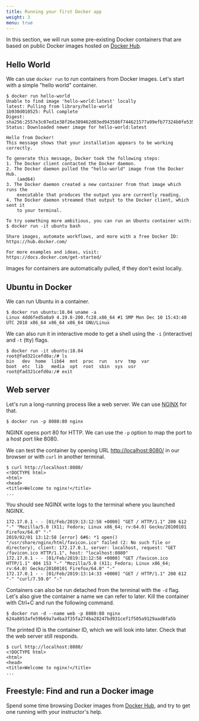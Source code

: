 ```yaml
---
title: Running your first Docker app
weight: 3
menu: true
---
```


In this section, we will run some pre-existing Docker containers
that are based on public Docker images hosted on [Docker Hub](https://hub.docker.com/).

## Hello World

We can use `docker run` to run containers from Docker images.
Let's start with a simple "hello world" container.

    $ docker run hello-world
    Unable to find image 'hello-world:latest' locally
    latest: Pulling from library/hello-world
    1b930d010525: Pull complete 
    Digest: sha256:2557e3c07ed1e38f26e389462d03ed943586f744621577a99efb77324b0fe535
    Status: Downloaded newer image for hello-world:latest

    Hello from Docker!
    This message shows that your installation appears to be working correctly.

    To generate this message, Docker took the following steps:
    1. The Docker client contacted the Docker daemon.
    2. The Docker daemon pulled the "hello-world" image from the Docker Hub.
        (amd64)
    3. The Docker daemon created a new container from that image which runs the
        executable that produces the output you are currently reading.
    4. The Docker daemon streamed that output to the Docker client, which sent it
        to your terminal.

    To try something more ambitious, you can run an Ubuntu container with:
    $ docker run -it ubuntu bash

    Share images, automate workflows, and more with a free Docker ID:
    https://hub.docker.com/

    For more examples and ideas, visit:
    https://docs.docker.com/get-started/

Images for containers are automatically pulled, if they don't exist locally.

## Ubuntu in Docker

We can run Ubuntu in a container.

    $ docker run ubuntu:18.04 uname -a
    Linux 4dd6fed5a8a9 4.19.8-200.fc28.x86_64 #1 SMP Mon Dec 10 15:43:40 UTC 2018 x86_64 x86_64 x86_64 GNU/Linux

We can also run it in interactive mode to get a shell using the `-i` (interactive) and `-t` (tty) flags.

    $ docker run -it ubuntu:18.04
    root@fad321cefd0a:/# ls
    bin   dev  home  lib64  mnt  proc  run   srv  tmp  var
    boot  etc  lib   media  opt  root  sbin  sys  usr
    root@fad321cefd0a:/# exit

## Web server

Let's run a long-running process like a web server.
We can use [NGINX](https://www.nginx.com/) for that.

    $ docker run -p 8080:80 nginx

NGINX opens port 80 for HTTP. We can use the `-p` option to map the port to a host port like 8080.

We can test the container by opening URL <http://localhost:8080/> in our browser or with `curl` in another terminal.

    $ curl http://localhost:8080/
    <!DOCTYPE html>
    <html>
    <head>
    <title>Welcome to nginx!</title>
    ...

You should see NGINX write logs to the terminal where you launched NGINX.

    172.17.0.1 - - [01/Feb/2019:13:12:58 +0000] "GET / HTTP/1.1" 200 612 "-" "Mozilla/5.0 (X11; Fedora; Linux x86_64; rv:64.0) Gecko/20100101 Firefox/64.0" "-"
    2019/02/01 13:12:58 [error] 6#6: *1 open() "/usr/share/nginx/html/favicon.ico" failed (2: No such file or directory), client: 172.17.0.1, server: localhost, request: "GET /favicon.ico HTTP/1.1", host: "localhost:8080"
    172.17.0.1 - - [01/Feb/2019:13:12:58 +0000] "GET /favicon.ico HTTP/1.1" 404 153 "-" "Mozilla/5.0 (X11; Fedora; Linux x86_64; rv:64.0) Gecko/20100101 Firefox/64.0" "-"
    172.17.0.1 - - [01/Feb/2019:13:14:33 +0000] "GET / HTTP/1.1" 200 612 "-" "curl/7.59.0" "-"

Containers can also be run detached from the terminal with the `-d` flag.
Let's also give the container a name we can refer to later.
Kill the container with Ctrl+C and run the following command.

    $ docker run -d --name web -p 8080:80 nginx
    624a8853afe59b69a7a4ba3f35fa274ba28247bd931cef1f505a9129aad8fa5b

The printed ID is the container ID, which we will look into later.
Check that the web server still responds.

    $ curl http://localhost:8080/
    <!DOCTYPE html>
    <html>
    <head>
    <title>Welcome to nginx!</title>
    ...

## Freestyle: Find and run a Docker image

Spend some time browsing Docker images from [Docker Hub](https://hub.docker.com/),
and try to get one running with your instructor's help.
